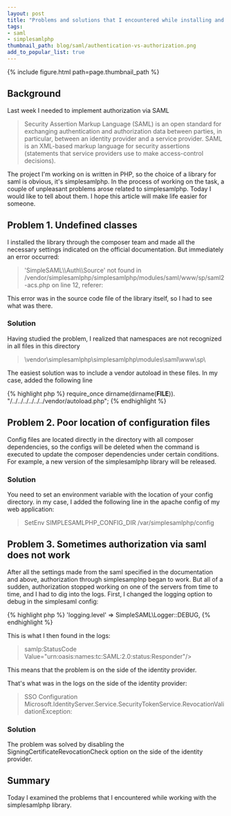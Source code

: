 ```yaml
---
layout: post
title: "Problems and solutions that I encountered while installing and configuring simplesamlphp"
tags:
- saml
- simplesamlphp
thumbnail_path: blog/saml/authentication-vs-authorization.png
add_to_popular_list: true
---
```


{% include figure.html path=page.thumbnail_path %}

## Background

Last week I needed to implement authorization via SAML

<blockquote>
  <p>
  Security Assertion Markup Language (SAML) is an open standard for exchanging authentication and authorization data between parties, in particular, between an identity provider and a service provider. SAML is an XML-based markup language for security assertions (statements that service providers use to make access-control decisions).
  </p>
</blockquote>

The project I'm working on is written in PHP, so the choice of a library for saml is obvious, it's simplesamlphp.
In the process of working on the task, a couple of unpleasant problems arose related to simplesamlphp. Today I would like to tell about them. I hope this article will make life easier for someone.


## Problem 1. Undefined classes

I installed the library through the composer team and made all the necessary settings indicated on the official documentation.
But immediately an error occurred:
<blockquote>
  <p>
  'SimpleSAML\\Auth\\Source' not found in /vendor/simplesamlphp/simplesamlphp/modules/saml/www/sp/saml2-acs.php on line 12, referer:
  </p>
</blockquote>

This error was in the source code file of the library itself, so I had to see what was there.

### Solution
Having studied the problem, I realized that namespaces are not recognized in all files in this directory
<blockquote>
  <p>
  \vendor\simplesamlphp\simplesamlphp\modules\saml\www\sp\
  </p>
</blockquote>

The easiest solution was to include a vendor autoload in these files. In my case, added the following line

{% highlight php %}
require_once dirname(dirname(__FILE__)). "/../../../../../../vendor/autoload.php";
{% endhighlight %}

## Problem 2. Poor location of configuration files

Config files are located directly in the directory with all composer dependencies, so the configs will be deleted when the command is executed to update the composer dependencies under certain conditions. 
For example, a new version of the simplesamlphp library will be released. 

### Solution

You need to set an environment variable with the location of your config directory. in my case, I added the following line in the apache config of my web application:

<blockquote>
  <p>
  SetEnv SIMPLESAMLPHP_CONFIG_DIR /var/simplesamlphp/config
  </p>
</blockquote>


## Problem 3. Sometimes authorization via saml does not work

After all the settings made from the saml specified in the documentation and above, authorization through simplesamplnp began to work. But all of a sudden, authorization stopped working on one of the servers from time to time, and I had to dig into the logs.
First, I changed the logging option to debug in the simplesaml config:

{% highlight php %}
'logging.level' => SimpleSAML\Logger::DEBUG,
{% endhighlight %}

This is what I then found in the logs:

<blockquote>
  <p>
  samlp:StatusCode Value="urn:oasis:names:tc:SAML:2.0:status:Responder"/>
  </p>
</blockquote>

This means that the problem is on the side of the identity provider. 

That's what was in the logs on the side of the identity provider:

<blockquote>
  <p>
 SSO Configuration Microsoft.IdentityServer.Service.SecurityTokenService.RevocationValidationException: 
  </p>
</blockquote>


### Solution

The problem was solved by disabling the SigningCertificateRevocationCheck option on the side of the identity provider.



## Summary

Today I examined the problems that I encountered while working with the simplesamlphp library.
